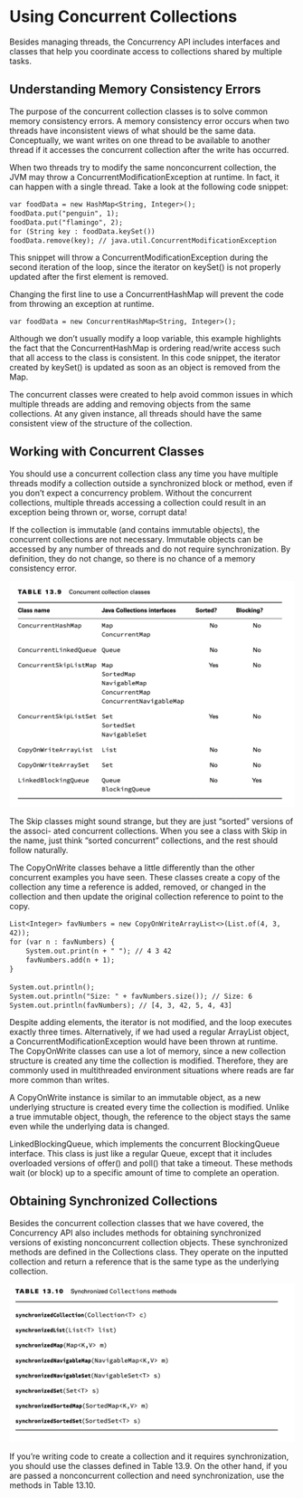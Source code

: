 # Using Concurrent Collections

Besides managing threads, the Concurrency API includes interfaces and classes that help you coordinate access to
collections shared by multiple tasks.

## Understanding Memory Consistency Errors

The purpose of the concurrent collection classes is to solve common memory consistency errors. A memory consistency
error occurs when two threads have inconsistent views of what should be the same data. Conceptually, we want writes on
one thread to be available to another thread if it accesses the concurrent collection after the write has occurred.

When two threads try to modify the same nonconcurrent collection, the JVM may throw a ConcurrentModificationException at
runtime. In fact, it can happen with a single thread. Take a look at the following code snippet:

    var foodData = new HashMap<String, Integer>();
    foodData.put("penguin", 1);
    foodData.put("flamingo", 2);
    for (String key : foodData.keySet())
    foodData.remove(key); // java.util.ConcurrentModificationException

This snippet will throw a ConcurrentModificationException during the second iteration of the loop, since the iterator on
keySet() is not properly updated after the first element is removed.

Changing the first line to use a ConcurrentHashMap will prevent the code from throwing an exception at runtime.

    var foodData = new ConcurrentHashMap<String, Integer>();

Although we don’t usually modify a loop variable, this example highlights the fact that the ConcurrentHashMap is
ordering read/write access such that all access to the class is consistent. In this code snippet, the iterator created
by keySet() is updated as soon as an object is removed from the Map.

The concurrent classes were created to help avoid common issues in which multiple threads are adding and removing
objects from the same collections. At any given instance, all threads should have the same consistent view of the
structure of the collection.

## Working with Concurrent Classes

You should use a concurrent collection class any time you have multiple threads modify a collection outside a
synchronized block or method, even if you don’t expect a concurrency problem. Without the concurrent collections,
multiple threads accessing a collection could result in an exception being thrown or, worse, corrupt data!

If the collection is immutable (and contains immutable objects), the concurrent collections are not necessary. Immutable
objects can be accessed by any number of threads and do not require synchronization. By definition, they do not change,
so there is no chance of a memory consistency error.

![](usingconcurrentcollections/Concurrent-collection-classes.png)

The Skip classes might sound strange, but they are just “sorted” versions of the associ- ated concurrent collections.
When you see a class with Skip in the name, just think “sorted concurrent” collections, and the rest should follow
naturally.

The CopyOnWrite classes behave a little differently than the other concurrent examples you have seen. These classes
create a copy of the collection any time a reference is added, removed, or changed in the collection and then update the
original collection reference to point to the copy.

    List<Integer> favNumbers = new CopyOnWriteArrayList<>(List.of(4, 3, 42));
    for (var n : favNumbers) {
        System.out.print(n + " "); // 4 3 42
        favNumbers.add(n + 1);
    }

    System.out.println();
    System.out.println("Size: " + favNumbers.size()); // Size: 6
    System.out.println(favNumbers); // [4, 3, 42, 5, 4, 43]

Despite adding elements, the iterator is not modified, and the loop executes exactly three times. Alternatively, if we
had used a regular ArrayList object, a ConcurrentModificationException would have been thrown at runtime. The
CopyOnWrite classes can use a lot of memory, since a new collection structure is created any time the collection is
modified. Therefore, they are commonly used in multithreaded environment situations where reads are far more common than
writes.

A CopyOnWrite instance is similar to an immutable object, as a new underlying structure is created every time the
collection is modified. Unlike a true immutable object, though, the reference to the object stays the same even while
the underlying data is changed.

LinkedBlockingQueue, which implements the concurrent BlockingQueue interface. This class is just like a regular Queue,
except that it includes overloaded versions of offer() and poll() that take a timeout. These methods wait (or block) up
to a specific amount of time to complete an operation.

## Obtaining Synchronized Collections

Besides the concurrent collection classes that we have covered, the Concurrency API also includes methods for obtaining
synchronized versions of existing nonconcurrent collection objects. These synchronized methods are defined in the
Collections class. They operate on the inputted collection and return a reference that is the same type as the
underlying collection.

![](usingconcurrentcollections/synchronized-collections-methods.png)

If you’re writing code to create a collection and it requires synchronization, you should use the classes defined in
Table 13.9. On the other hand, if you are passed a nonconcurrent collection and need synchronization, use the methods in
Table 13.10.